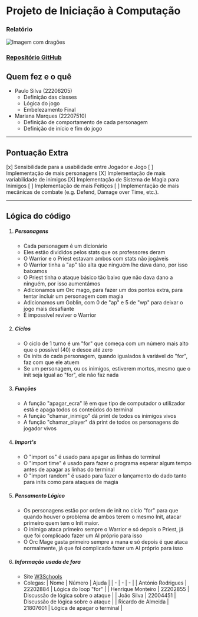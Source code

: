 # Projeto de Iniciação à Computação
### Relatório

![Imagem com dragões](https://s2.glbimg.com/C3GPvh6ECD-33n8Df_v1EecSL9o=/0x0:1600x1000/984x0/smart/filters:strip_icc()/i.s3.glbimg.com/v1/AUTH_08fbf48bc0524877943fe86e43087e7a/internal_photos/bs/2019/m/H/k84eHgTA2l7JhjO3Q6Aw/wallpaper-2560-x-1600-wallpaper.jpg)

### [Repositório GitHub](https://github.com/Pninja12/ProjetoD-D)

## Quem fez e o quê
- Paulo Silva (22206205)
    - Definição das classes
    - Lógica do jogo
    - Embelezamento Final
- Mariana Marques (22207510)
    - Definição de comportamento de cada personagem
    - Definição de início e fim do jogo

---

## Pontuação Extra

[x] Sensibilidade para a usabilidade entre Jogador e Jogo
[ ] Implementação de mais personagens
[X] Implementação de mais variabilidade de inimigos
[X] Implementação de Sistema de Magia para Inimigos
[ ] Implementação de mais Feitiços
[ ] Implementação de mais mecânicas de combate (e.g. Defend, Damage over Time, etc.).

---

## Lógica do código

1. ##### Personagens
    - Cada personagem é um dicionário
    - Eles estão divididos pelos stats que os professores deram
    - O Warrior e o Priest estavam ambos com stats não jogáveis
    - O Warrior tinha a "ap" tão alta que ninguém lhe dava dano, por isso baixamos
    - O Priest tinha o ataque básico tão baixo que não dava dano a ninguém, por isso aumentámos
    - Adicionamos um Orc mago, para fazer um dos pontos extra, para tentar incluir um personagem com magia
    - Adicionamos um Goblin, com 0 de "ap" e 5 de "wp" para deixar o jogo mais desafiante
    - É impossível reviver o Warrior

2. ##### Ciclos
    - O ciclo de 1 turno é um "for" que começa com um número mais alto que o possível (40) e desce até zero
    - Os inits de cada personagem, quando igualados à variável do "for", faz com que ele atuem
    - Se um personagem, ou os inimigos, estiverem mortos, mesmo que o init seja igual ao "for", ele não faz nada

3. ##### Funções
    - A função "apagar_ecra" lê em que tipo de computador o utilizador está e apaga todos os conteúdos do terminal
    - A função "chamar_inimigo" dá print de todos os inimigos vivos
    - A função "chamar_player" dá print de todos os personagens do jogador vivos

4. ##### Import's
    - O "import os" é usado para apagar as linhas do terminal
    - O "import time" é usado para fazer o programa esperar algum tempo antes de apagar as linhas do terminal
    - O "import random" é usado para fazer o lançamento do dado tanto para inits como para ataques de magia

5. ##### Pensamento Lógico
    - Os personagens estão por ordem de init no ciclo "for" para que quando houver o problema de ambos terem o mesmo Init, atacar primeiro quem tem o Init maior.
    - O inimigo ataca primeiro sempre o Warrior e só depois o Priest, já que foi complicado fazer um AI próprio para isso
    - O Orc Mage gasta primeiro sempre a mana e só depois é que ataca normalmente, já que foi complicado fazer um AI próprio para isso

6. ##### Informação usada de fora
    - Site [W3Schools](https://www.w3schools.com/python/python_dictionaries.asp)
    - Colegas:
        | Nome | Número | Ajuda |
        | - | - | - |
        | António Rodrigues | 22202884 | Lógica do loop "for" |
        | Henrique Monteiro | 22202855 | Discussão de lógica sobre o ataque |
        | João Silva | 22004451 | Discussão de lógica sobre o ataque |
        | Ricardo de Almeida | 21807601 | Lógica de apagar o terminal |
